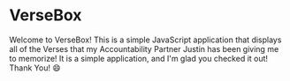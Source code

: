 # VerseBox
Welcome to VerseBox! This is a simple JavaScript application that displays all of the Verses that my Accountability Partner Justin has been giving me to memorize! It is a simple application, and I'm glad you checked it out! Thank You! :smile:
